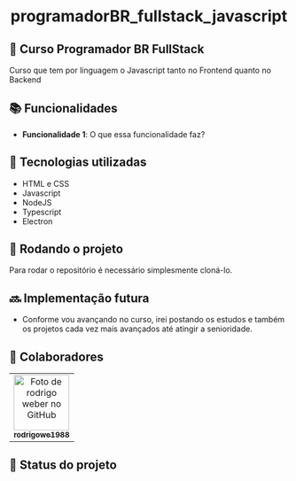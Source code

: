 
<h1 align="center">programadorBR_fullstack_javascript</h1>

## :memo: Curso Programador BR FullStack
Curso que tem por linguagem o Javascript tanto no Frontend quanto no Backend

## :books: Funcionalidades
* <b>Funcionalidade 1</b>: O que essa funcionalidade faz?

## :wrench: Tecnologias utilizadas
* HTML e CSS
* Javascript
* NodeJS
* Typescript
* Electron

## :rocket: Rodando o projeto
Para rodar o repositório é necessário simplesmente cloná-lo.

## :soon: Implementação futura
* Conforme vou avançando no curso, irei postando os estudos e também os projetos cada vez mais avançados até atingir a senioridade. 

## :handshake: Colaboradores
<table>
  <tr>
    <td align="center">
      <a href="http://github.com/rodrigowe1988">
        <img src="https://avatars.githubusercontent.com/u/56259137?v=4" width="100px;" alt="Foto de rodrigo weber no GitHub"/><br>
        <sub>
          <b>rodrigowe1988</b>
        </sub>
      </a>
    </td>
  </tr>
</table>

## :dart: Status do projeto
